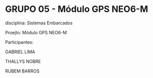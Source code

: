 # GRUPO 05 - Módulo GPS NEO6-M
disciplina: Sistemas Embarcados

Proejto: Módulo GPS NEO6-M

Participantes:

GABRIEL LIMA

THALLYS NOBRE

RUBEM BARROS


